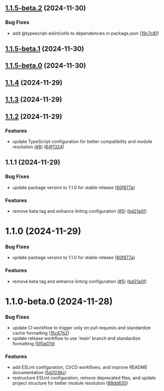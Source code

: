 

## [1.1.5-beta.2](https://github.com/eavam/eslint-plugin-interface-method-style/compare/v1.1.5-beta.1...v1.1.5-beta.2) (2024-11-30)


### Bug Fixes

* add @typescript-eslint/utils to dependencies in package.json ([19c7c81](https://github.com/eavam/eslint-plugin-interface-method-style/commit/19c7c8198471b9ba73a367e06e8740422d35f1b2))

## [1.1.5-beta.1](https://github.com/eavam/eslint-plugin-interface-method-style/compare/v1.1.5-beta.0...v1.1.5-beta.1) (2024-11-30)

## [1.1.5-beta.0](https://github.com/eavam/eslint-plugin-interface-method-style/compare/v1.1.4...v1.1.5-beta.0) (2024-11-30)

## [1.1.4](https://github.com/eavam/eslint-plugin-interface-method-style/compare/v1.1.3...v1.1.4) (2024-11-29)

## [1.1.3](https://github.com/eavam/eslint-plugin-interface-method-style/compare/v1.1.2...v1.1.3) (2024-11-29)

## [1.1.2](https://github.com/eavam/eslint-plugin-interface-method-style/compare/v1.1.1...v1.1.2) (2024-11-29)


### Features

* update TypeScript configuration for better compatibility and module resolution ([#8](https://github.com/eavam/eslint-plugin-interface-method-style/issues/8)) ([64f1324](https://github.com/eavam/eslint-plugin-interface-method-style/commit/64f1324d8760cbb23a7e71aecb1365d20c24f18e))

## 1.1.1 (2024-11-29)


### Bug Fixes

* update package version to 1.1.0 for stable release ([60f877a](https://github.com/eavam/eslint-plugin-interface-method-style/commit/60f877af277c3474001a0f6db2ddeb172fec915e))


### Features

* remove beta tag and enhance linting configuration ([#5](https://github.com/eavam/eslint-plugin-interface-method-style/issues/5)) ([bd21a0f](https://github.com/eavam/eslint-plugin-interface-method-style/commit/bd21a0f46333541202b1ed774c3ff07a4db965d0))

# 1.1.0 (2024-11-29)


### Bug Fixes

* update package version to 1.1.0 for stable release ([60f877a](https://github.com/eavam/eslint-plugin-interface-method-style/commit/60f877af277c3474001a0f6db2ddeb172fec915e))


### Features

* remove beta tag and enhance linting configuration ([#5](https://github.com/eavam/eslint-plugin-interface-method-style/issues/5)) ([bd21a0f](https://github.com/eavam/eslint-plugin-interface-method-style/commit/bd21a0f46333541202b1ed774c3ff07a4db965d0))





# 1.1.0-beta.0 (2024-11-28)


### Bug Fixes

* update CI workflow to trigger only on pull requests and standardize cache formatting ([15c67b2](https://github.com/eavam/eslint-plugin-interface-method-style/commit/15c67b20debdadfdc5f18b7dd163acadd7098ba4))
* update release workflow to use 'main' branch and standardize formatting ([5f0a07d](https://github.com/eavam/eslint-plugin-interface-method-style/commit/5f0a07d98a28adb2411b5fbed29e5a8791902acd))


### Features

* add ESLint configuration, CI/CD workflows, and improve README documentation ([5d2036c](https://github.com/eavam/eslint-plugin-interface-method-style/commit/5d2036c8bee7e2900bc7fbdb9d1a333fa572ace0))
* restructure ESLint configuration, remove deprecated files, and update project structure for better module resolution ([88dd635](https://github.com/eavam/eslint-plugin-interface-method-style/commit/88dd6353fc838596fb9d6ad6560403f7ee3c17cb))
